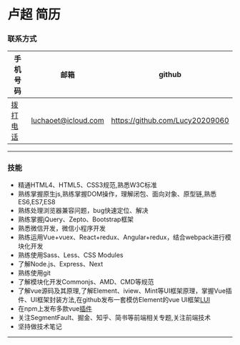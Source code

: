 
# 卢超 简历

### 联系方式

|手机号码|邮箱|github|
|---|---|---|
|<a href="tel:17681886725">拨打电话<a>|luchaoet@icloud.com|https://github.com/Lucy20209060|

***

### 技能

- 精通HTML4、HTML5、CSS3规范,熟悉W3C标准
- 熟练掌握原生js,熟练掌握DOM操作，理解闭包、面向对象、原型链,熟悉ES6,ES7,ES8
- 熟练处理浏览器兼容问题，bug快速定位、解决
- 熟练掌握jQuery、Zepto、Bootstrap框架
- 熟悉微信开发，微信小程序开发
- 熟练运用Vue+vuex、React+redux、Angular+redux，结合webpack进行模块化开发
- 熟练使用Sass、Less、CSS Modules
- 了解Node.js、Express、Next
- 熟练使用git
- 了解模块化开发Commonjs、AMD、CMD等规范
- 了解vue源码及其原理,了解Element、iview、Mint等UI框架原理，掌握Vue插件、UI框架封装方法,在github发布一套模仿Element的vue UI框架[LUI](https://github.com/Lucy20209060/LUI "LUI")
- 在npm上发布多款vue[插件](https://www.npmjs.com/~luchao)
- 关注SegmentFault、掘金、知乎、简书等前端相关专题,关注前端技术
- 坚持做技术笔记

***
